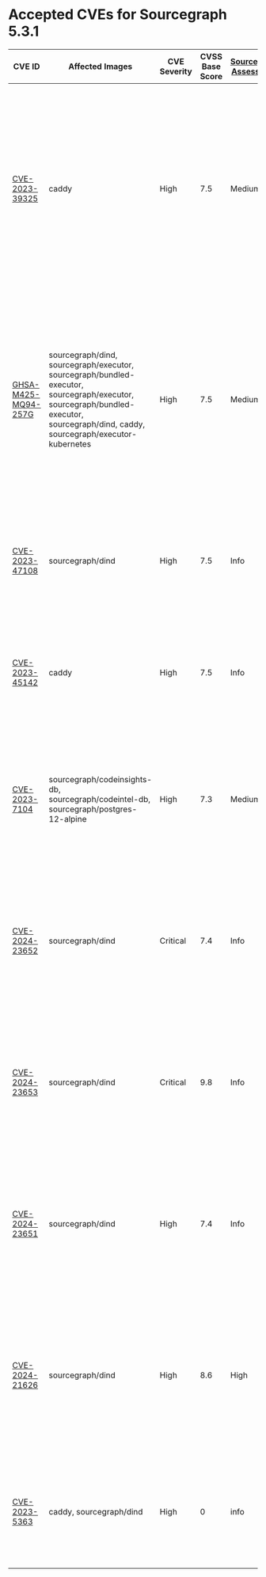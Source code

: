 # Accepted CVEs for Sourcegraph 5.3.1

| CVE ID                                                                                                                   | Affected Images                                                                                                                                                                    | CVE Severity | CVSS Base Score | [Sourcegraph Assessment](../../../engineering/dev/policies/vulnerability-management-policy.md#severity-levels) | CVSS Environmental Score | Details                                                                                                                                                                                                                                                      |
| ------------------------------------------------------------------------------------------------------------------------ | ---------------------------------------------------------------------------------------------------------------------------------------------------------------------------------- | ------------ | --------------- | -------------------------------------------------------------------------------------------------------------- | ------------------------ | ------------------------------------------------------------------------------------------------------------------------------------------------------------------------------------------------------------------------------------------------------------ |
| [CVE-2023-39325](https://nvd.nist.gov/vuln/detail/CVE-2023-39325)                                                        | caddy                                                                                                                                                                              | High         | 7.5             | Medium                                                                                                         | 4.7                      | The services that are vulnerable to this issue are typically not exposed on the internet. The likelihood of exploitation is low and this does not have a significant impact on the security of the instance. The issue is not present in Sourcegraph itself. |
| [GHSA-M425-MQ94-257G](https://github.com/grpc/grpc-go)                                                                   | sourcegraph/dind, sourcegraph/executor, sourcegraph/bundled-executor, sourcegraph/executor, sourcegraph/bundled-executor, sourcegraph/dind, caddy, sourcegraph/executor-kubernetes | High         | 7.5             | Medium                                                                                                         | 4.7                      | The services that are vulnerable to this issue are typically not exposed on the internet. The likelihood of exploitation is low and this does not have a significant impact on the security of the instance. The issue is not present in Sourcegraph itself. |
| [CVE-2023-47108](https://access.redhat.com/security/cve/CVE-2023-47108)                                                  | sourcegraph/dind                                                                                                                                                                   | High         | 7.5             | Info                                                                                                           | 0                        | This workload is not exposed and cannot be reached over the internet. This image is not part of standard deployments.                                                                                                                                        |
| [CVE-2023-45142](https://access.redhat.com/security/cve/CVE-2023-45142)                                                  | caddy                                                                                                                                                                              | High         | 7.5             | Info                                                                                                           | 0                        | This workload is not exposed and cannot be reached over the internet. This image is not part of standard deployments.                                                                                                                                        |
| [CVE-2023-7104](https://access.redhat.com/errata/RHSA-2024:0465)                                                         | sourcegraph/codeinsights-db, sourcegraph/codeintel-db, sourcegraph/postgres-12-alpine                                                                                              | High         | 7.3             | Medium                                                                                                         | 4.1                      | This is not exploitable over the internet. It would require an actor to write very specific SQLITE queries which is not possible in the default configuration.                                                                                               |
| [CVE-2024-23652](https://access.redhat.com/security/cve/CVE-2024-23652)                                                  | sourcegraph/dind                                                                                                                                                                   | Critical     | 7.4             | Info                                                                                                           | 0                        | We are not vulnerable for this issue as it requires access to our underlying infrastructure for exploitation. An actor cannot use this to gain access to our instances.                                                                                      |
| [CVE-2024-23653](https://access.redhat.com/security/cve/CVE-2024-23653)                                                  | sourcegraph/dind                                                                                                                                                                   | Critical     | 9.8             | Info                                                                                                           | 0                        | We are not vulnerable for this issue as it requires access to our underlying infrastructure for exploitation. An actor cannot use this to gain access to our instances.                                                                                      |
| [CVE-2024-23651](https://access.redhat.com/security/cve/CVE-2024-23651)                                                  | sourcegraph/dind                                                                                                                                                                   | High         | 7.4             | Info                                                                                                           | 0                        | We are not vulnerable for this issue as it requires access to our underlying infrastructure for exploitation. An actor cannot use this to gain access to our instances.                                                                                      |
| [CVE-2024-21626](http://packetstormsecurity.com/files/176993/runc-1.1.11-File-Descriptor-Leak-Privilege-Escalation.html) | sourcegraph/dind                                                                                                                                                                   | High         | 8.6             | High                                                                                                           | 8.6                      | Dind is used for Kubernetes executors and is not part of the standard deployment. This issue is not fixed in the latest dind release, and we will upgrade once a patch is available.                                                                         |
| [CVE-2023-5363](http://www.openwall.com/lists/oss-security/2023/10/24/1)                                                 | caddy, sourcegraph/dind                                                                                                                                                            | High         | 0               | info                                                                                                           | 0                        | This workload is not exposed and cannot be reached over the internet. This image is not part of standard deployments.                                                                                                                                        |
